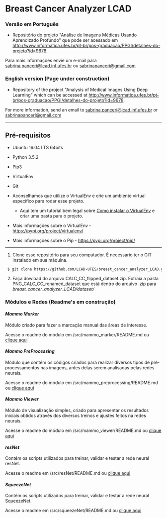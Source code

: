 # Breast Cancer Analyzer LCAD

### Versão em Português
- Repositório do projeto "Análise de Imagens Médicas Usando Aprendizado Profundo" que pode ser acessado em http://www.informatica.ufes.br/pt-br/pos-graduacao/PPGI/detalhes-do-projeto?id=9678.

Para mais informações envie um e-mail para sabrina.panceri@lcad.inf.ufes.br ou sabrinapanceri@gmail.com

### English version (Page under construction)
- Repository of the project "Analysis of Medical Images Using Deep Learning" which can be accessed at http://www.informatica.ufes.br/pt-br/pos-graduacao/PPGI/detalhes-do-projeto?id=9678. 

For more information, send an email to sabrina.panceri@lcad.inf.ufes.br or sabrinapanceri@gmail.com

---

## Pré-requisitos
- Ubuntu 16.04 LTS 64bits
- Python 3.5.2
- Pip3
- VirtualEnv
- Git

- Aconselhamos que utilize o VirtualEnv e crie um ambiente virtual específico para rodar esse projeto.
  - Aqui tem um tutorial bem legal sobre [Como instalar o VirtualEnv](https://gist.github.com/Geoyi/d9fab4f609e9f75941946be45000632b) e criar uma pasta para o projeto.

- Mais informações sobre o VirtualEnv - https://pypi.org/project/virtualenv/
- Mais informações sobre o Pip - https://pypi.org/project/pip/

---

1. Clone esse repositório para seu computador. É necessário ter o GIT instalado em sua máquina. 
```bash
 $ git clone https://github.com/LCAD-UFES/breast_cancer_analyzer_LCAD.git
```

2. Faça dowload do arquivo CALC_CC_flipped_dataset.zip. Extraia a pasta PNG_CALC_CC_renamed_dataset que está dentro do arquivo .zip para *breast_cancer_analyzer_LCAD/dataset/*




### Módulos e Redes (Readme's em construção)

#### _Mammo_ _Marker_

Módulo criado para fazer a marcação manual das áreas de interesse. 

Acesse o readme do módulo em /src/mammo_marker/README.md ou [clique aqui](https://github.com/LCAD-UFES/breast_cancer_analyzer_LCAD/blob/master/src/mammo_marker/README.md)
 
#### _Mammo_ _PreProcessing_

Módulo que contém os códigos criados para realizar diversos tipos de pré-processamentos nas imagens, antes delas serem analisadas pelas redes neurais. 

Acesse o readme do módulo em /src/mammo_preprocessing/README.md ou [clique aqui](https://github.com/LCAD-UFES/breast_cancer_analyzer_LCAD/blob/master/src/mammo_preprocessing/README.md)

#### _Mammo_ _Viewer_

Módulo de visualização simples, criado para apresentar os resultados iniciais obtidos através dos diversos treinos e ajustes feitos na redes neurais. 

Acesse o readme do módulo em /src/mammo_viewer/README.md ou [clique aqui](https://github.com/LCAD-UFES/breast_cancer_analyzer_LCAD/blob/master/src/mammo_viewer/README.md)

#### _resNet_

Contém os scripts utilizados para treinar, validar e testar a rede neural resNet.

Acesse o readme em /src/resNet/README.md ou [clique aqui](https://github.com/LCAD-UFES/breast_cancer_analyzer_LCAD/blob/master/src/resNet/README.md) 


#### _SqueezeNet_

Contém os scripts utilizados para treinar, validar e testar a rede neural SqueezeNet.

Acesse o readme em /src/squeezeNet/README.md ou [clique aqui](https://github.com/LCAD-UFES/breast_cancer_analyzer_LCAD/blob/master/src/squeezeNet/README.md)

